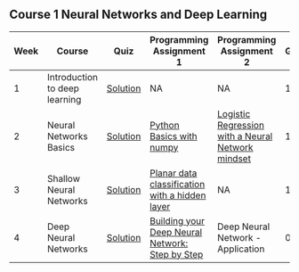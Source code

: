 ## Course 1 Neural Networks and Deep Learning
Week | Course | Quiz | Programming Assignment 1 | Programming Assignment 2 | Grade 
--- | --- | --- | --- | --- | --- 
1 | Introduction to deep learning | [Solution](https://github.com/xnone/coursera-deep-learning/blob/master/Course-1-Neural-Networks-and-Deep-Learning/week1/Week1_Quiz.pdf) | NA | NA | 100%
2 | Neural Networks Basics | [Solution](https://github.com/xnone/coursera-deep-learning/blob/master/Course-1-Neural-Networks-and-Deep-Learning/week2/Week2_Quiz.pdf) | [Python Basics with numpy](https://github.com/xnone/coursera-deep-learning/blob/master/Course-1-Neural-Networks-and-Deep-Learning/week2/Python%2BBasics%2BWith%2BNumpy%2Bv3.ipynb) | [Logistic Regression with a Neural Network mindset](https://github.com/xnone/coursera-deep-learning/blob/master/Course-1-Neural-Networks-and-Deep-Learning/week2/Logistic%2BRegression%2Bwith%2Ba%2BNeural%2BNetwork%2Bmindset%2Bv5.ipynb) | 100%
3 | Shallow Neural Networks | [Solution](https://github.com/xnone/coursera-deep-learning/blob/master/Course-1-Neural-Networks-and-Deep-Learning/week3/Week3_Quiz.pdf) | [Planar data classification with a hidden layer](https://github.com/xnone/coursera-deep-learning/blob/master/Course-1-Neural-Networks-and-Deep-Learning/week3/Planar%2Bdata%2Bclassification%2Bwith%2Bone%2Bhidden%2Blayer%2Bv5.ipynb) | NA | 100%
4 | Deep Neural Networks | [Solution](https://github.com/xnone/coursera-deep-learning/blob/master/Course-1-Neural-Networks-and-Deep-Learning/week4/Week4_Quiz.pdf) | [Building your Deep Neural Network: Step by Step](https://github.com/xnone/coursera-deep-learning/blob/master/Course-1-Neural-Networks-and-Deep-Learning/week4/Building%2Byour%2BDeep%2BNeural%2BNetwork%2B-%2BStep%2Bby%2BStep%2Bv8.ipynb) | Deep Neural Network - Application| 0%
